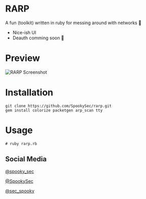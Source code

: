 # RARP
A fun (toolkit) written in ruby for messing around with networks 🙂
- Nice-ish UI
- Deauth comming soon 👀

# Preview
![RARP Screenshot](https://i.ibb.co/sWgRRDs/out.png)

# Installation
```
git clone https://github.com/SpookySec/rarp.git
gem install colorize packetgen arp_scan tty
```

# Usage
```
# ruby rarp.rb
```

## Social Media
[@spooky_sec](https://instagram.com/spooky_sec)

[@SpookySec](https://github.com/SpookySec)

[@sec_spooky](https://twitter.com/sec_spooky)
